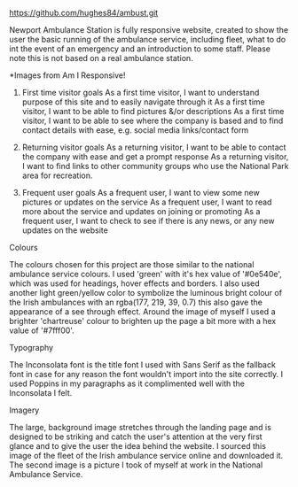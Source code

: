 https://github.com/hughes84/ambust.git

Newport Ambulance Station is fully responsive website, created to show the user the basic running of the ambulance service, including fleet, what to do int the event of an emergency and an introduction to some staff. Please note this is not based on a real ambulance station.

*Images from Am I Responsive!

1. First time visitor goals
   As a first time visitor, I want to understand purpose of this site and to easily navigate through it
   As a first time visitor, I want to be able to find pictures &/or descriptions 
   As a first time visitor, I want to be able to see where the company is based and to find contact details with ease, e.g. social media links/contact form

2. Returning visitor goals
   As a returning visitor, I want to be able to contact the company with ease and get a prompt response 
   As a returning visitor, I want to find links to other community groups who use the National Park area for recreation.

3. Frequent user goals
   As a frequent user, I want to view some new pictures or updates on the service
   As a frequent user, I want to read more about the service and updates on joining or promoting
   As a frequent user, I want to check to see if there is any news, or any new updates on the website

Colours

The colours chosen for this project are those similar to the national ambulance service colours. I used 'green' with it's hex value of '#0e540e', which was used for headings, hover effects and borders. I also used another light green/yellow color to symbolize the luminous bright colour of the Irish ambulances with an rgba(177, 219, 39, 0.7) this also gave the appearance of a see through effect. Around the image of myself I used a brighter 'chartreuse' colour to brighten up the page a bit more with a hex value of '#7fff00'.

Typography

The Inconsolata font is the title font I used with Sans Serif as the fallback font in case for any reason the font wouldn't import into the site correctly. I used Poppins in my paragraphs as it complimented well with the Inconsolata I felt.

Imagery

The large, background image stretches through the landing page and is designed to be striking and catch the user's attention at the very first glance and to give the user the idea behind the website. I sourced this image of the fleet of the Irish ambulance service online and downloaded it. The second image is a picture I took of myself at work in the National Ambulance Service.

